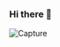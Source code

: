### Hi there 👋

![Capture](https://user-images.githubusercontent.com/66886190/143616813-29d71741-c4d8-4ffb-9a66-556f54f870df.jpeg)


